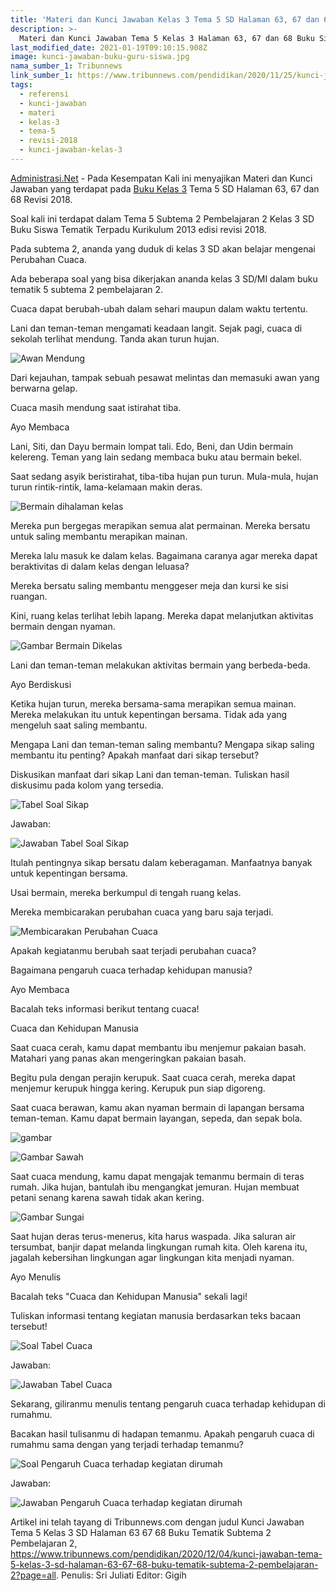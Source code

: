 ```yaml
---
title: 'Materi dan Kunci Jawaban Kelas 3 Tema 5 SD Halaman 63, 67 dan 68 Revisi 2018'
description: >-
  Materi dan Kunci Jawaban Tema 5 Kelas 3 Halaman 63, 67 dan 68 Buku Siswa SD Kelas 3 Kurikulum 2018.
last_modified_date: 2021-01-19T09:10:15.908Z
image: kunci-jawaban-buku-guru-siswa.jpg
nama_sumber_1: Tribunnews
link_sumber_1: https://www.tribunnews.com/pendidikan/2020/11/25/kunci-jawaban-tema-5-kelas-3-sd-halaman-50-51-55-56-buku-tematik-subtema-2-pembelajaran-1
tags:
  - referensi
  - kunci-jawaban
  - materi
  - kelas-3
  - tema-5
  - revisi-2018
  - kunci-jawaban-kelas-3
---
```



[Administrasi.Net](https://administrasi.net "Administrasi.Net") - Pada Kesempatan Kali ini menyajikan Materi dan Kunci Jawaban yang terdapat pada [Buku Kelas 3](https://administrasi.net/bse/buku-tematik-sd-mi-kelas-3-kurikulum-2013 "Buku Tematik Kelas 3 SD") Tema 5 SD Halaman 63, 67 dan 68 Revisi 2018.

Soal kali ini terdapat dalam Tema 5 Subtema 2 Pembelajaran 2 Kelas 3 SD Buku Siswa Tematik Terpadu Kurikulum 2013 edisi revisi 2018.

Pada subtema 2, ananda yang duduk di kelas 3 SD akan belajar mengenai Perubahan Cuaca.

Ada beberapa soal yang bisa dikerjakan ananda kelas 3 SD/MI dalam buku tematik 5 subtema 2 pembelajaran 2.



Cuaca dapat berubah-ubah dalam sehari maupun dalam waktu tertentu.

Lani dan teman-teman mengamati keadaan langit. Sejak pagi, cuaca di sekolah terlihat mendung. Tanda akan turun hujan.

![Awan Mendung](/img/mendung.jpg "Awan Mendung")

Dari kejauhan, tampak sebuah pesawat melintas dan memasuki awan yang berwarna gelap.

Cuaca masih mendung saat istirahat tiba.

Ayo Membaca

Lani, Siti, dan Dayu bermain lompat tali. Edo, Beni, dan Udin bermain kelereng. Teman yang lain sedang membaca buku atau bermain bekel.

Saat sedang asyik beristirahat, tiba-tiba hujan pun turun. Mula-mula, hujan turun rintik-rintik, lama-kelamaan makin deras.

![Bermain dihalaman kelas](/img/anak-bermain-saat-hujan.jpg "Bermain dihalaman kelas")

Mereka pun bergegas merapikan semua alat permainan. Mereka bersatu untuk saling membantu merapikan mainan.

Mereka lalu masuk ke dalam kelas. Bagaimana caranya agar mereka dapat beraktivitas di dalam kelas dengan leluasa?

Mereka bersatu saling membantu menggeser meja dan kursi ke sisi ruangan.

Kini, ruang kelas terlihat lebih lapang. Mereka dapat melanjutkan aktivitas bermain dengan nyaman.

![Gambar Bermain Dikelas](/img/bermain-dikelas.jpg "Gambar Bermain Dikelas")

Lani dan teman-teman melakukan aktivitas bermain yang berbeda-beda.

Ayo Berdiskusi

Ketika hujan turun, mereka bersama-sama merapikan semua mainan. Mereka melakukan itu untuk kepentingan bersama. Tidak ada yang mengeluh saat saling membantu.

Mengapa Lani dan teman-teman saling membantu? Mengapa sikap saling membantu itu penting? Apakah manfaat dari sikap tersebut?

Diskusikan manfaat dari sikap Lani dan teman-teman. Tuliskan hasil diskusimu pada kolom yang tersedia.

![Tabel Soal Sikap](/img/tabel-soal-sikap.jpg "Tabel Soal Sikap")

Jawaban:

![Jawaban Tabel Soal Sikap](/img/tabel-soal-sikap-jawaban.jpg "Jawaban Tabel Soal Sikap")

Itulah pentingnya sikap bersatu dalam keberagaman. Manfaatnya banyak untuk kepentingan bersama.

Usai bermain, mereka berkumpul di tengah ruang kelas.

Mereka membicarakan perubahan cuaca yang baru saja terjadi.

![Membicarakan Perubahan Cuaca](/img/membicarakan-perubahan-cuaca.jpg "Membicarakan Perubahan Cuasa")

Apakah kegiatanmu berubah saat terjadi perubahan cuaca?

Bagaimana pengaruh cuaca terhadap kehidupan manusia?

Ayo Membaca

Bacalah teks informasi berikut tentang cuaca!

Cuaca dan Kehidupan Manusia

Saat cuaca cerah, kamu dapat membantu ibu menjemur pakaian basah. Matahari yang panas akan mengeringkan pakaian basah.

Begitu pula dengan perajin kerupuk. Saat cuaca cerah, mereka dapat menjemur kerupuk hingga kering. Kerupuk pun siap digoreng.

Saat cuaca berawan, kamu akan nyaman bermain di lapangan bersama teman-teman. Kamu dapat bermain layangan, sepeda, dan sepak bola.

![gambar](/img/bermain-dikelas.jpg "gambar bermain dikelas")

![Gambar Sawah](/img/petani.png "gambar sawah")

Saat cuaca mendung, kamu dapat mengajak temanmu bermain di teras rumah. Jika hujan, bantulah ibu mengangkat jemuran. Hujan membuat petani senang karena sawah tidak akan kering.

![Gambar Sungai](/img/sungai.jpg "gambar sungai")

Saat hujan deras terus-menerus, kita harus waspada. Jika saluran air tersumbat, banjir dapat melanda lingkungan rumah kita. Oleh karena itu, jagalah kebersihan lingkungan agar lingkungan kita menjadi nyaman.

Ayo Menulis

Bacalah teks "Cuaca dan Kehidupan Manusia" sekali lagi!

Tuliskan informasi tentang kegiatan manusia berdasarkan teks bacaan tersebut!

![Soal Tabel Cuaca](/img/tabel-cuaca.jpg "Soal Tabel Cuaca")

Jawaban:

![Jawaban Tabel Cuaca](/img/tabel-cuaca-jawaban.jpg "Jawaban Tabel Cuaca")

Sekarang, giliranmu menulis tentang pengaruh cuaca terhadap kehidupan di rumahmu.

Bacakan hasil tulisanmu di hadapan temanmu. Apakah pengaruh cuaca di rumahmu sama dengan yang terjadi terhadap temanmu?

![Soal Pengaruh Cuaca terhadap kegiatan dirumah](/img/tabel-kegiatan.jpg "Soal Pengaruh Cuaca terhadap kegiatan dirumah")

Jawaban:

![Jawaban Pengaruh Cuaca terhadap kegiatan dirumah](/img/tabel-kegiatan-jawaban.jpg "Jawaban Pengaruh Cuaca terhadap kegiatan dirumah")



Artikel ini telah tayang di Tribunnews.com dengan judul Kunci Jawaban Tema 5 Kelas 3 SD Halaman 63 67 68 Buku Tematik Subtema 2 Pembelajaran 2, https://www.tribunnews.com/pendidikan/2020/12/04/kunci-jawaban-tema-5-kelas-3-sd-halaman-63-67-68-buku-tematik-subtema-2-pembelajaran-2?page=all.
Penulis: Sri Juliati
Editor: Gigih